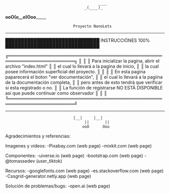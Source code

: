 
                                             ____
                         	           _(____)_
____________________________________ooO____(_o__o_)____Ooo_________________________________________

	                              Proyecto NanoLets
__________________________________________________________________________________________________


██████████████████████████████ INSTRUCCIÓNES 100% ██████████████████████████████


   ╔═══════════════════════════════════════════════════════════════════════╗ 
   ║ 																					        ║
   ║	Para inicializar la pagina, abrir el archivo "index.html"                               ║
   ║	el cual lo llevará a la pagina de inicio,                                               ║
   ║	la cual posee información superficial del proyecto.                                     ║
   ║                                                                                            ║
   ║	En esta pagina paparecerá el boton "ver documentación",                                 ║ 
   ║	el cual lo llevará a la pagiina de la documentación completa,                           ║
   ║	pero antes de esto tendrá que verificar si esta registrado o no.                       	║
   ║	La función de registrarse NO ESTÁ DISPONIBLE asi que puede continuar como observador    ║
   ║	                                                                                        ║
   ╚═══════════════════════════════════════════════════════════════════════╝ 

_________________________________________________________________________________________________
                          		  |__|     |__| 
                      		           ||       || 
                      		          ooO      Ooo 



Agradecimientos y referencias:

Imagenes y videos:
 -Pixabay.com (web page)
 -mixkit.com (web page)

Componentes:
 -uiverse.io (web page)
 -bootstrap.com (web page)
 -@tomassedev (user_tiktok)

Recursos:
 -googlefonts.com (web page)
 -es.stackoverflow.com (web page)
 -Cssgrid-generator.netly.app (web page)

Solución de problemas/bugs:
 -open.ai (web page)

